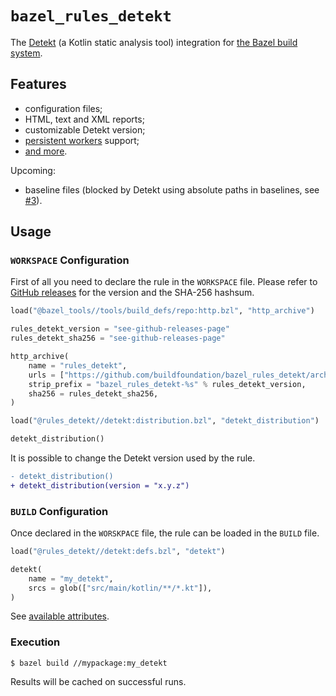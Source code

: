 # `bazel_rules_detekt`

The [Detekt](https://github.com/arturbosch/detekt) (a Kotlin static analysis tool) integration
for [the Bazel build system](https://bazel.build).

## Features

- configuration files;
- HTML, text and XML reports;
- customizable Detekt version;
- [persistent workers](https://blog.bazel.build/2015/12/10/java-workers.html) support;
- [and more](docs/rule.md).

Upcoming:

- baseline files (blocked by Detekt using absolute paths in baselines, see [#3](https://github.com/buildfoundation/bazel_rules_detekt/issues/3)).

## Usage

### `WORKSPACE` Configuration

First of all you need to declare the rule in the `WORKSPACE` file.
Please refer to [GitHub releases](https://github.com/buildfoundation/bazel_rules_detekt/releases) for the version and the SHA-256 hashsum.

```python
load("@bazel_tools//tools/build_defs/repo:http.bzl", "http_archive")

rules_detekt_version = "see-github-releases-page"
rules_detekt_sha256 = "see-github-releases-page"

http_archive(
    name = "rules_detekt",
    urls = ["https://github.com/buildfoundation/bazel_rules_detekt/archive/%s.zip" % rules_detekt_version],
    strip_prefix = "bazel_rules_detekt-%s" % rules_detekt_version,
    sha256 = rules_detekt_sha256,
)

load("@rules_detekt//detekt:distribution.bzl", "detekt_distribution")

detekt_distribution()
```

It is possible to change the Detekt version used by the rule.

```diff
- detekt_distribution()
+ detekt_distribution(version = "x.y.z")
```

### `BUILD` Configuration

Once declared in the `WORSKPACE` file, the rule can be loaded in the `BUILD` file.

```python
load("@rules_detekt//detekt:defs.bzl", "detekt")

detekt(
    name = "my_detekt",
    srcs = glob(["src/main/kotlin/**/*.kt"]),
)
```

See [available attributes](docs/rule.md).

### Execution

```
$ bazel build //mypackage:my_detekt
```

Results will be cached on successful runs.

